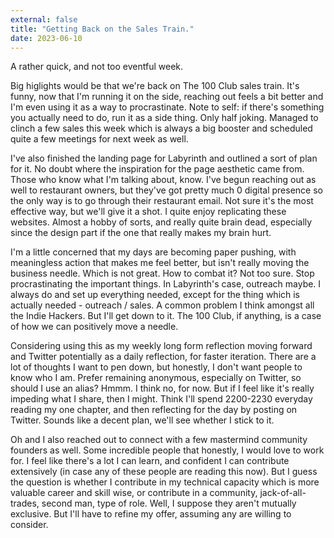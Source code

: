 ```yaml
---
external: false
title: "Getting Back on the Sales Train."
date: 2023-06-10
---
```


A rather quick, and not too eventful week.

Big higlights would be that we're back on The 100 Club sales train. It's funny, now that I'm running it on the side, reaching out feels a bit better and I'm even using it as a way to procrastinate. Note to self: if there's something you actually need to do, run it as a side thing. Only half joking. Managed to clinch a few sales this week which is always a big booster and scheduled quite a few meetings for next week as well.

I've also finished the landing page for Labyrinth and outlined a sort of plan for it. No doubt where the inspiration for the page aesthetic came from. Those who know what I'm talking about, know. I've begun reaching out as well to restaurant owners, but they've got pretty much 0 digital presence so the only way is to go through their restaurant email. Not sure it's the most effective way, but we'll give it a shot. I quite enjoy replicating these websites. Almost a hobby of sorts, and really quite brain dead, especially since the design part if the one that really makes my brain hurt.

I'm a little concerned that my days are becoming paper pushing, with meaningless action that makes me feel better, but isn't really moving the business needle. Which is not great. How to combat it? Not too sure. Stop procrastinating the important things. In Labyrinth's case, outreach maybe. I always do and set up everything needed, except for the thing which is actually needed - outreach / sales. A common problem I think amongst all the Indie Hackers. But I'll get down to it. The 100 Club, if anything, is a case of how we can positively move a needle.

Considering using this as my weekly long form reflection moving forward and Twitter potentially as a daily reflection, for faster iteration. There are a lot of thoughts I want to pen down, but honestly, I don't want people to know who I am. Prefer remaining anonymous, especially on Twitter, so should I use an alias? Hmmm. I think no, for now. But if I feel like it's really impeding what I share, then I might. Think I'll spend 2200-2230 everyday reading my one chapter, and then reflecting for the day by posting on Twitter. Sounds like a decent plan, we'll see whether I stick to it.

Oh and I also reached out to connect with a few mastermind community founders as well. Some incredible people that honestly, I would love to work for. I feel like there's a lot I can learn, and confident I can contribute extensively (in case any of these people are reading this now). But I guess the question is whether I contribute in my technical capacity which is more valuable career and skill wise, or contribute in a community, jack-of-all-trades, second man, type of role. Well, I suppose they aren't mutually exclusive. But I'll have to refine my offer, assuming any are willing to consider.
